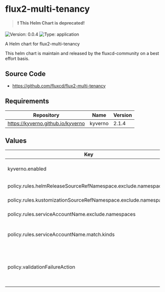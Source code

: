 # flux2-multi-tenancy

> **:exclamation: This Helm Chart is deprecated!**

![Version: 0.0.4](https://img.shields.io/badge/Version-0.0.4-informational?style=flat-square) ![Type: application](https://img.shields.io/badge/Type-application-informational?style=flat-square)

A Helm chart for flux2-multi-tenancy

This helm chart is maintain and released by the fluxcd-community on a best effort basis.

## Source Code

* <https://github.com/fluxcd/flux2-multi-tenancy>

## Requirements

| Repository | Name | Version |
|------------|------|---------|
| https://kyverno.github.io/kyverno | kyverno | 2.1.4 |

## Values

| Key | Type | Default | Description |
|-----|------|---------|-------------|
| kyverno.enabled | bool | `false` | Enable kyverno to be installed as dependencies. |
| policy.rules.helmReleaseSourceRefNamespace.exclude.namespaces | list | `["flux-system"]` | List of namestace to ignore. |
| policy.rules.kustomizationSourceRefNamespace.exclude.namespaces | list | `["flux-system"]` | List of namestace to ignore. |
| policy.rules.serviceAccountName.exclude.namespaces | list | `["flux-system"]` | List of namestace to ignore. |
| policy.rules.serviceAccountName.match.kinds | list | `["Kustomization","HelmRelease"]` | The `Kinds` we want to check that a serviceAccountName is set |
| policy.validationFailureAction | string | `"enforce"` | Tells Kyverno if the resource being validated should be allowed but reported (`audit`) or blocked (`enforce`). |

